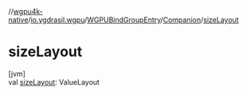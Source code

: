 //[wgpu4k-native](../../../../index.md)/[io.ygdrasil.wgpu](../../index.md)/[WGPUBindGroupEntry](../index.md)/[Companion](index.md)/[sizeLayout](size-layout.md)

# sizeLayout

[jvm]\
val [sizeLayout](size-layout.md): ValueLayout